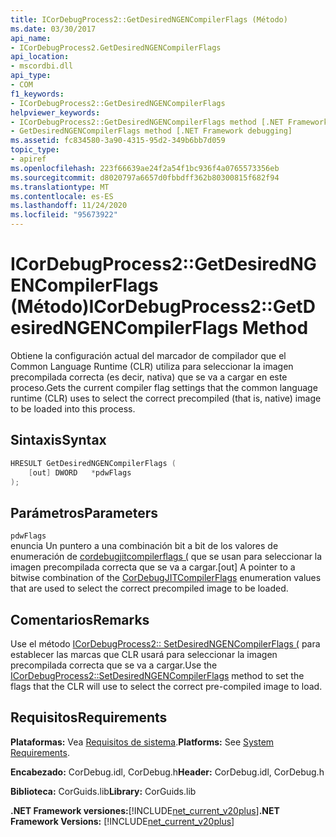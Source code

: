 ```yaml
---
title: ICorDebugProcess2::GetDesiredNGENCompilerFlags (Método)
ms.date: 03/30/2017
api_name:
- ICorDebugProcess2.GetDesiredNGENCompilerFlags
api_location:
- mscordbi.dll
api_type:
- COM
f1_keywords:
- ICorDebugProcess2::GetDesiredNGENCompilerFlags
helpviewer_keywords:
- ICorDebugProcess2::GetDesiredNGENCompilerFlags method [.NET Framework debugging]
- GetDesiredNGENCompilerFlags method [.NET Framework debugging]
ms.assetid: fc834580-3a90-4315-95d2-349b6bb7d059
topic_type:
- apiref
ms.openlocfilehash: 223f66639ae24f2a54f1bc936f4a0765573356eb
ms.sourcegitcommit: d8020797a6657d0fbbdff362b80300815f682f94
ms.translationtype: MT
ms.contentlocale: es-ES
ms.lasthandoff: 11/24/2020
ms.locfileid: "95673922"
---
```

# <a name="icordebugprocess2getdesiredngencompilerflags-method"></a><span data-ttu-id="31e84-102">ICorDebugProcess2::GetDesiredNGENCompilerFlags (Método)</span><span class="sxs-lookup"><span data-stu-id="31e84-102">ICorDebugProcess2::GetDesiredNGENCompilerFlags Method</span></span>

<span data-ttu-id="31e84-103">Obtiene la configuración actual del marcador de compilador que el Common Language Runtime (CLR) utiliza para seleccionar la imagen precompilada correcta (es decir, nativa) que se va a cargar en este proceso.</span><span class="sxs-lookup"><span data-stu-id="31e84-103">Gets the current compiler flag settings that the common language runtime (CLR) uses to select the correct precompiled (that is, native) image to be loaded into this process.</span></span>  
  
## <a name="syntax"></a><span data-ttu-id="31e84-104">Sintaxis</span><span class="sxs-lookup"><span data-stu-id="31e84-104">Syntax</span></span>  
  
```cpp  
HRESULT GetDesiredNGENCompilerFlags (  
    [out] DWORD   *pdwFlags  
);  
```  
  
## <a name="parameters"></a><span data-ttu-id="31e84-105">Parámetros</span><span class="sxs-lookup"><span data-stu-id="31e84-105">Parameters</span></span>  

 `pdwFlags`  
 <span data-ttu-id="31e84-106">enuncia Un puntero a una combinación bit a bit de los valores de enumeración de [cordebugjitcompilerflags (](cordebugjitcompilerflags-enumeration.md) que se usan para seleccionar la imagen precompilada correcta que se va a cargar.</span><span class="sxs-lookup"><span data-stu-id="31e84-106">[out] A pointer to a bitwise combination of the [CorDebugJITCompilerFlags](cordebugjitcompilerflags-enumeration.md) enumeration values that are used to select the correct precompiled image to be loaded.</span></span>  
  
## <a name="remarks"></a><span data-ttu-id="31e84-107">Comentarios</span><span class="sxs-lookup"><span data-stu-id="31e84-107">Remarks</span></span>  

 <span data-ttu-id="31e84-108">Use el método [ICorDebugProcess2:: SetDesiredNGENCompilerFlags (](icordebugprocess2-setdesiredngencompilerflags-method.md) para establecer las marcas que CLR usará para seleccionar la imagen precompilada correcta que se va a cargar.</span><span class="sxs-lookup"><span data-stu-id="31e84-108">Use the [ICorDebugProcess2::SetDesiredNGENCompilerFlags](icordebugprocess2-setdesiredngencompilerflags-method.md) method to set the flags that the CLR will use to select the correct pre-compiled image to load.</span></span>  
  
## <a name="requirements"></a><span data-ttu-id="31e84-109">Requisitos</span><span class="sxs-lookup"><span data-stu-id="31e84-109">Requirements</span></span>  

 <span data-ttu-id="31e84-110">**Plataformas:** Vea [Requisitos de sistema](../../get-started/system-requirements.md).</span><span class="sxs-lookup"><span data-stu-id="31e84-110">**Platforms:** See [System Requirements](../../get-started/system-requirements.md).</span></span>  
  
 <span data-ttu-id="31e84-111">**Encabezado:** CorDebug.idl, CorDebug.h</span><span class="sxs-lookup"><span data-stu-id="31e84-111">**Header:** CorDebug.idl, CorDebug.h</span></span>  
  
 <span data-ttu-id="31e84-112">**Biblioteca:** CorGuids.lib</span><span class="sxs-lookup"><span data-stu-id="31e84-112">**Library:** CorGuids.lib</span></span>  
  
 <span data-ttu-id="31e84-113">**.NET Framework versiones:**[!INCLUDE[net_current_v20plus](../../../../includes/net-current-v20plus-md.md)]</span><span class="sxs-lookup"><span data-stu-id="31e84-113">**.NET Framework Versions:** [!INCLUDE[net_current_v20plus](../../../../includes/net-current-v20plus-md.md)]</span></span>
